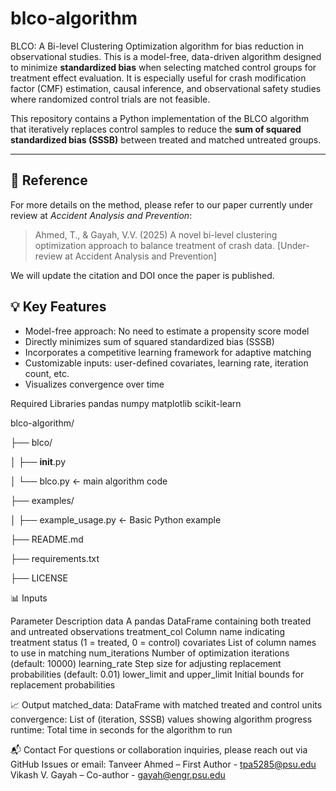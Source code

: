 # blco-algorithm
BLCO: A Bi-level Clustering Optimization algorithm for bias reduction in observational studies. This is a model-free, data-driven algorithm designed to minimize **standardized bias** when selecting matched control groups for treatment effect evaluation. It is especially useful for crash modification factor (CMF) estimation, causal inference, and observational safety studies where randomized control trials are not feasible.

This repository contains a Python implementation of the BLCO algorithm that iteratively replaces control samples to reduce the **sum of squared standardized bias (SSSB)** between treated and matched untreated groups.

---

## 📄 Reference

For more details on the method, please refer to our paper currently under review at *Accident Analysis and Prevention*:

> Ahmed, T., & Gayah, V.V. (2025) A novel bi-level clustering optimization approach to balance treatment of crash data. [Under-review at Accident Analysis and Prevention]

We will update the citation and DOI once the paper is published.

## 💡 Key Features

- Model-free approach: No need to estimate a propensity score model
- Directly minimizes sum of squared standardized bias (SSSB)
- Incorporates a competitive learning framework for adaptive matching
- Customizable inputs: user-defined covariates, learning rate, iteration count, etc.
- Visualizes convergence over time

Required Libraries
pandas
numpy
matplotlib
scikit-learn

blco-algorithm/

├── blco/

│   ├── __init__.py

│   └── blco.py                   ← main algorithm code

├── examples/

│   ├── example_usage.py          ← Basic Python example

├── README.md

├── requirements.txt

├── LICENSE                       



📊 Inputs

Parameter	Description
data	A pandas DataFrame containing both treated and untreated observations
treatment_col	Column name indicating treatment status (1 = treated, 0 = control)
covariates	List of column names to use in matching
num_iterations	Number of optimization iterations (default: 10000)
learning_rate	Step size for adjusting replacement probabilities (default: 0.01)
lower_limit and upper_limit	Initial bounds for replacement probabilities

📈 Output
matched_data: DataFrame with matched treated and control units
convergence: List of (iteration, SSSB) values showing algorithm progress
runtime: Total time in seconds for the algorithm to run

📬 Contact
For questions or collaboration inquiries, please reach out via GitHub Issues or email:
Tanveer Ahmed – First Author - tpa5285@psu.edu
Vikash V. Gayah – Co-author - gayah@engr.psu.edu



